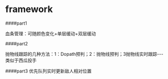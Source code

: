 # framework
####part1
	
血条管理：可随颜色变化+单层缓动+双层缓动


####part2

抛物线跟踪的几种方法：1：Dopath预判；2：抛物线预判；3抛物线实时跟踪---类似于西瓜投手

####part3
        优先队列实时更新敌人相对位置
